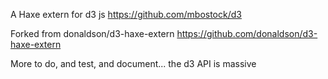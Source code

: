 A Haxe extern for d3 js 
https://github.com/mbostock/d3
	
Forked from donaldson/d3-haxe-extern
https://github.com/donaldson/d3-haxe-extern

More to do, and test, and document... the d3 API is massive